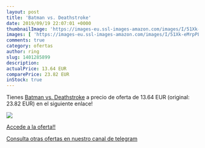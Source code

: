```yaml
---
layout: post
title: 'Batman vs. Deathstroke'
date: 2019/09/19 22:07:01 +0000
thumbnailImage: 'https://images-eu.ssl-images-amazon.com/images/I/51Xk-eMrpPL._SL200_.jpg'
images: [ 'https://images-eu.ssl-images-amazon.com/images/I/51Xk-eMrpPL._SL200_.jpg' ]
comments: true
category: ofertas
author: ring
slug: 1401285899
description:
actualPrice: 13.64 EUR
comparePrice: 23.82 EUR
inStock: true
---
```


Tienes [Batman vs. Deathstroke](https://www.amazon.com/dp/1401285899/?tag=redken08-20) a precio de oferta de 13.64 EUR (original: 23.82 EUR) en el siguiente enlace!

[![](https://images-eu.ssl-images-amazon.com/images/I/51Xk-eMrpPL._SL200_.jpg)](https://www.amazon.com/dp/1401285899/?tag=redken08-20)

[Accede a la oferta!!](https://www.amazon.com/dp/1401285899/?tag=redken08-20)

[Consulta otras ofertas en nuestro canal de telegram](https://t.me/s/ofertas25)
